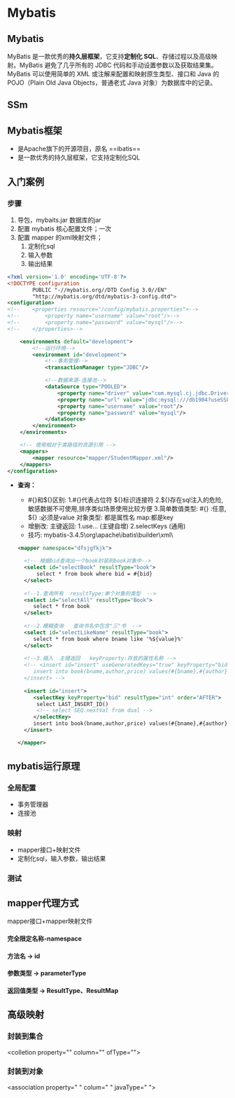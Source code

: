 # Mybatis

## Mybatis

MyBatis 是一款优秀的**持久层框架**，它支持**定制化 SQL**、存储过程以及高级映射。MyBatis 避免了几乎所有的 JDBC 代码和手动设置参数以及获取结果集。MyBatis 可以使用简单的 XML 或注解来配置和映射原生类型、接口和 Java 的 POJO（Plain Old Java Objects，普通老式 Java 对象）为数据库中的记录。



## SSm





## Mybatis框架

- 是Apache旗下的开源项目，原名 ==ibatis== 
- 是一款优秀的持久层框架，它支持定制化SQL



## 入门案例

### 步骤

1. 导包，mybaits.jar 数据库的jar
2. 配置 mybatis 核心配置文件；一次
3. 配置 mapper 的xml映射文件；
   1. 定制化sql
   2. 输入参数
   3. 输出结果



```xml
<?xml version='1.0' encoding='UTF-8'?>
<!DOCTYPE configuration
        PUBLIC "-//mybatis.org//DTD Config 3.0//EN"
        "http://mybatis.org/dtd/mybatis-3-config.dtd">
<configuration>
<!--    <properties resource="/config/mybatis.properties">-->
<!--        <property name="username" value="root"/>-->
<!--        <property name="password" value="mysql"/>-->
<!--    </properties>-->

    <environments default="development">
        <!--运行环境-->
        <environment id="development">
            <!--事务管理-->
            <transactionManager type="JDBC"/>

            <!--数据来源-连接池-->
            <dataSource type="POOLED">
                <property name="driver" value="com.mysql.cj.jdbc.Driver"/>
                <property name="url" value="jdbc:mysql:///db1904?useSSL=false&amp;allowPublicKeyRetrieval=true&amp;serverTimezone=UTC"/>
                <property name="username" value="root"/>
                <property name="password" value="mysql"/>
            </dataSource>
        </environment>
    </environments>

    <!-- 使用相对于类路径的资源引用 -->
    <mappers>
        <mapper resource="mapper/StudentMapper.xml"/>
    </mappers>
</configuration>
```

- **查询：**

  -  #{}和\${}区别:
    	  1.#{}代表占位符  ${}标识连接符
    	  2.\${}存在sql注入的危险,敏感数据不可使用,排序类似场景使用比较方便
    	  3.简单数值类型: \#{} :任意,​\${} :必须是value
    	    对象类型: 都是属性名
    		map:都是key
  - 增删改:
        主键返回:
           1.use...               (主键自增)
           2.selectKeys	  (通用) 
  - 技巧:
         mybatis-3.4.5\org\apache\ibatis\builder\xml\

  ```xml
  <mapper namespace="dfsjgfkjk">
  
    <!-- 根据bid查询出一个book封装到book对象中-->
    <select id="selectBook" resultType="book">
        select * from book where bid = #{bid}
    </select>
    
    <!--1.查询所有  resultType:单个对象的类型  -->
    <select id="selectAll" resultType="Book">
       select * from book
    </select>
    
    <!--2.模糊查询   查询书名中包含"三"书  -->
    <select id="selectLikeName" resultType="book">
       select * from book where bname like '%${value}%'
    </select>	 
     
    <!--3.插入  主键返回   keyProperty:存放的属性名称 -->
    <!-- <insert id="insert" useGeneratedKeys="true" keyProperty="bid">
       insert into book(bname,author,price) values(#{bname},#{author},#{price})
    </insert> -->
   
    <insert id="insert">
       <selectKey keyProperty="bid" resultType="int" order="AFTER">
       	select LAST_INSERT_ID()
       	<!-- select SEQ.nextVal from dual -->
       </selectKey>
       insert into book(bname,author,price) values(#{bname},#{author},#{price})
    </insert>
  
  </mapper>  
  ```

  

## mybatis运行原理

### 全局配置

- 事务管理器
- 连接池

### 映射

- mapper接口+映射文件
- 定制化sql，输入参数，输出结果

### 测试





## mapper代理方式

mapper接口+mapper映射文件

#### 完全限定名称-namespace

#### 方法名 -> id

#### 参数类型 -> parameterType

#### 返回值类型  -> ResultType、ResultMap



## 高级映射

### 封装到集合

\<colletion property="" column="" ofType="">



### 封装到对象

\<association property=" " colum=" " javaType=" ">

